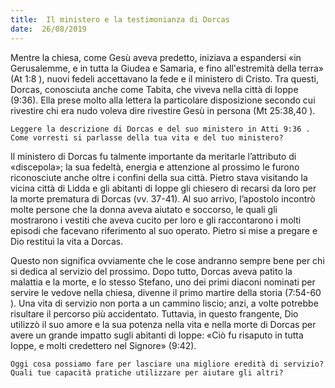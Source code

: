```yaml
---
title:  Il ministero e la testimonianza di Dorcas
date:  26/08/2019
---
```


Mentre la chiesa, come Gesù aveva predetto, iniziava a espandersi «in Gerusalemme, e in tutta la Giudea e Samaria, e fino all'estremità della terra» (At 1:8 ), nuovi fedeli accettavano la fede e il ministero di Cristo. Tra questi, Dorcas, conosciuta anche come Tabita, che viveva nella città di Ioppe (9:36). Ella prese molto alla lettera la particolare disposizione secondo cui rivestire chi era nudo voleva dire rivestire Gesù in persona (Mt 25:38,40 ).

`Leggere la descrizione di Dorcas e del suo ministero in Atti 9:36 . Come vorresti si parlasse della tua vita e del tuo ministero?`

Il ministero di Dorcas fu talmente importante da meritarle l’attributo di «discepola»; la sua fedeltà, energia e attenzione al prossimo le furono riconosciute anche oltre i confini della sua città. Pietro stava visitando la vicina città di Lidda e gli abitanti di Ioppe gli chiesero di recarsi da loro per la morte prematura di Dorcas (vv. 37-41). Al suo arrivo, l’apostolo incontrò molte persone che la donna aveva aiutato e soccorso, le quali gli mostrarono i vestiti che aveva cucito per loro e gli raccontarono i molti episodi che facevano riferimento al suo operato. Pietro si mise a pregare e Dio restituì la vita a Dorcas.

Questo non significa ovviamente che le cose andranno sempre bene per chi si dedica al servizio del prossimo. Dopo tutto, Dorcas aveva patito la malattia e la morte, e lo stesso Stefano, uno dei primi diaconi nominati per servire le vedove nella chiesa, divenne il primo martire della storia (7:54-60 ). Una vita di servizio non porta a un cammino liscio; anzi, a volte potrebbe risultare il percorso più accidentato. Tuttavia, in questo frangente, Dio utilizzò il suo amore e la sua potenza nella vita e nella morte di Dorcas per avere un grande impatto sugli abitanti di Ioppe: «Ciò fu risaputo in tutta Ioppe, e molti credettero nel Signore» (9:42).

`Oggi cosa possiamo fare per lasciare una migliore eredità di servizio? Quali tue capacità pratiche utilizzare per aiutare gli altri?`